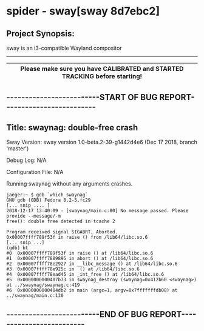 # spider - sway[sway 8d7ebc2]

## Project Synopsis:  										
sway is an i3-compatible Wayland compositor		

----------------------------------------------------------------------------------------------------------------

| Please make sure you have CALIBRATED and STARTED TRACKING before starting!  |
|-----------------------------------------------------------------------------|

## -------------------------START OF BUG REPORT-------------------------
## Title: swaynag: double-free crash

Sway Version: sway version 1.0-beta.2-39-g1442d4e6 (Dec 17 2018, branch 'master')

Debug Log: N/A

Configuration File: N/A

Running swaynag without any arguments crashes. 

```
jaeger:~ $ gdb `which swaynag`   
GNU gdb (GDB) Fedora 8.2-5.fc29
[... snip .... ]
2018-12-17 13:40:09 - [swaynag/main.c:80] No message passed. Please provide --message/-m
free(): double free detected in tcache 2

Program received signal SIGABRT, Aborted.
0x00007ffff789f53f in raise () from /lib64/libc.so.6
[... snip ...]
(gdb) bt
#0  0x00007ffff789f53f in raise () at /lib64/libc.so.6
#1  0x00007ffff7889895 in abort () at /lib64/libc.so.6
#2  0x00007ffff78e2927 in __libc_message () at /lib64/libc.so.6
#3  0x00007ffff78e925c in  () at /lib64/libc.so.6
#4  0x00007ffff78ead45 in _int_free () at /lib64/libc.so.6
#5  0x0000000000407b73 in swaynag_destroy (swaynag=0x412b60 <swaynag>) at ../swaynag/swaynag.c:419
#6  0x0000000000404db2 in main (argc=1, argv=0x7fffffffdb08) at ../swaynag/main.c:130
```

## -------------------------END OF BUG REPORT-------------------------
	
	
